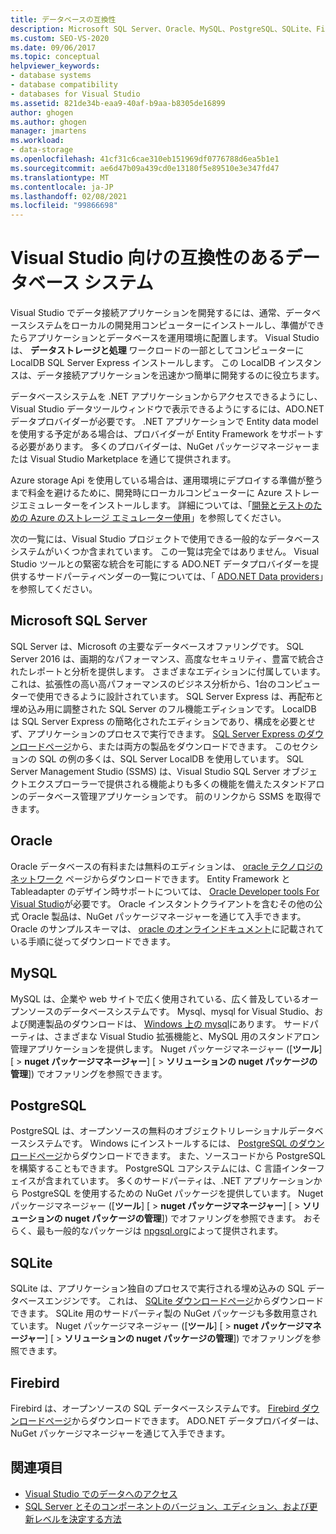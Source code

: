 ```yaml
---
title: データベースの互換性
description: Microsoft SQL Server、Oracle、MySQL、PostgreSQL、SQLite、Firebird など、Visual Studio の互換性のあるデータベースシステムを確認します。
ms.custom: SEO-VS-2020
ms.date: 09/06/2017
ms.topic: conceptual
helpviewer_keywords:
- database systems
- database compatibility
- databases for Visual Studio
ms.assetid: 821de34b-eaa9-40af-b9aa-b8305de16899
author: ghogen
ms.author: ghogen
manager: jmartens
ms.workload:
- data-storage
ms.openlocfilehash: 41cf31c6cae310eb151969df0776788d6ea5b1e1
ms.sourcegitcommit: ae6d47b09a439cd0e13180f5e89510e3e347fd47
ms.translationtype: MT
ms.contentlocale: ja-JP
ms.lasthandoff: 02/08/2021
ms.locfileid: "99866698"
---
```

# <a name="compatible-database-systems-for-visual-studio"></a>Visual Studio 向けの互換性のあるデータベース システム

Visual Studio でデータ接続アプリケーションを開発するには、通常、データベースシステムをローカルの開発用コンピューターにインストールし、準備ができたらアプリケーションとデータベースを運用環境に配置します。 Visual Studio は、 **データストレージと処理** ワークロードの一部としてコンピューターに LocalDB SQL Server Express インストールします。 この LocalDB インスタンスは、データ接続アプリケーションを迅速かつ簡単に開発するのに役立ちます。

データベースシステムを .NET アプリケーションからアクセスできるようにし、Visual Studio データツールウィンドウで表示できるようにするには、ADO.NET データプロバイダーが必要です。 .NET アプリケーションで Entity data model を使用する予定がある場合は、プロバイダーが Entity Framework をサポートする必要があります。 多くのプロバイダーは、NuGet パッケージマネージャーまたは Visual Studio Marketplace を通じて提供されます。

Azure storage Api を使用している場合は、運用環境にデプロイする準備が整うまで料金を避けるために、開発時にローカルコンピューターに Azure ストレージエミュレーターをインストールします。 詳細については、「[開発とテストのための Azure のストレージ エミュレーター使用](/azure/storage/common/storage-use-emulator)」を参照してください。

次の一覧には、Visual Studio プロジェクトで使用できる一般的なデータベースシステムがいくつか含まれています。 この一覧は完全ではありません。 Visual Studio ツールとの緊密な統合を可能にする ADO.NET データプロバイダーを提供するサードパーティベンダーの一覧については、「 [ADO.NET Data providers](/dotnet/framework/data/adonet/data-providers)」を参照してください。

## <a name="microsoft-sql-server"></a>Microsoft SQL Server

SQL Server は、Microsoft の主要なデータベースオファリングです。 SQL Server 2016 は、画期的なパフォーマンス、高度なセキュリティ、豊富で統合されたレポートと分析を提供します。 さまざまなエディションに付属しています。これは、拡張性の高い高パフォーマンスのビジネス分析から、1台のコンピューターで使用できるように設計されています。 SQL Server Express は、再配布と埋め込み用に調整された SQL Server のフル機能エディションです。  LocalDB は SQL Server Express の簡略化されたエディションであり、構成を必要とせず、アプリケーションのプロセスで実行できます。 [SQL Server Express のダウンロードページ](https://www.microsoft.com/sql-server/sql-server-editions-express)から、または両方の製品をダウンロードできます。 このセクションの SQL の例の多くは、SQL Server LocalDB を使用しています。 SQL Server Management Studio (SSMS) は、Visual Studio SQL Server オブジェクトエクスプローラーで提供される機能よりも多くの機能を備えたスタンドアロンのデータベース管理アプリケーションです。 前のリンクから SSMS を取得できます。

## <a name="oracle"></a>Oracle

Oracle データベースの有料または無料のエディションは、 [oracle テクノロジのネットワーク](https://www.oracle.com/database/technologies/oracle-database-software-downloads.html) ページからダウンロードできます。 Entity Framework と Tableadapter のデザイン時サポートについては、 [Oracle Developer tools For Visual Studio](https://www.oracle.com/database/technologies/developer-tools/visual-studio/)が必要です。 Oracle インスタントクライアントを含むその他の公式 Oracle 製品は、NuGet パッケージマネージャーを通じて入手できます。 Oracle のサンプルスキーマは、 [oracle のオンラインドキュメント](https://docs.oracle.com/cd/E11882_01/server.112/e10831/toc.htm)に記載されている手順に従ってダウンロードできます。

## <a name="mysql"></a>MySQL

MySQL は、企業や web サイトで広く使用されている、広く普及しているオープンソースのデータベースシステムです。 Mysql、mysql for Visual Studio、および関連製品のダウンロードは、 [Windows 上の mysql](https://www.mysql.com/why-mysql/windows/)にあります。 サードパーティは、さまざまな Visual Studio 拡張機能と、MySQL 用のスタンドアロン管理アプリケーションを提供します。 Nuget パッケージマネージャー ([**ツール**] [  >  **nuget パッケージマネージャー**] [  >  **ソリューションの nuget パッケージの管理**]) でオファリングを参照できます。

## <a name="postgresql"></a>PostgreSQL

PostgreSQL は、オープンソースの無料のオブジェクトリレーショナルデータベースシステムです。 Windows にインストールするには、 [PostgreSQL のダウンロードページ](https://www.postgresql.org/download/windows/)からダウンロードできます。 また、ソースコードから PostgreSQL を構築することもできます。 PostgreSQL コアシステムには、C 言語インターフェイスが含まれています。 多くのサードパーティは、.NET アプリケーションから PostgreSQL を使用するための NuGet パッケージを提供しています。 Nuget パッケージマネージャー ([**ツール**] [  >  **nuget パッケージマネージャー**] [  >  **ソリューションの nuget パッケージの管理**]) でオファリングを参照できます。 おそらく、最も一般的なパッケージは [npgsql.org](http://www.npgsql.org)によって提供されます。

## <a name="sqlite"></a>SQLite

SQLite は、アプリケーション独自のプロセスで実行される埋め込みの SQL データベースエンジンです。 これは、 [SQLite ダウンロードページ](https://www.sqlite.org/download.html)からダウンロードできます。 SQLite 用のサードパーティ製の NuGet パッケージも多数用意されています。 Nuget パッケージマネージャー ([**ツール**] [  >  **nuget パッケージマネージャー**] [  >  **ソリューションの nuget パッケージの管理**]) でオファリングを参照できます。

## <a name="firebird"></a>Firebird

Firebird は、オープンソースの SQL データベースシステムです。 [Firebird ダウンロードページ](http://firebirdsql.org/en/downloads/)からダウンロードできます。 ADO.NET データプロバイダーは、NuGet パッケージマネージャーを通じて入手できます。

## <a name="see-also"></a>関連項目

- [Visual Studio でのデータへのアクセス](../data-tools/accessing-data-in-visual-studio.md)
- [SQL Server とそのコンポーネントのバージョン、エディション、および更新レベルを決定する方法](https://support.microsoft.com/help/321185/how-to-determine-the-version-edition-and-update-level-of-sql-server-an)
